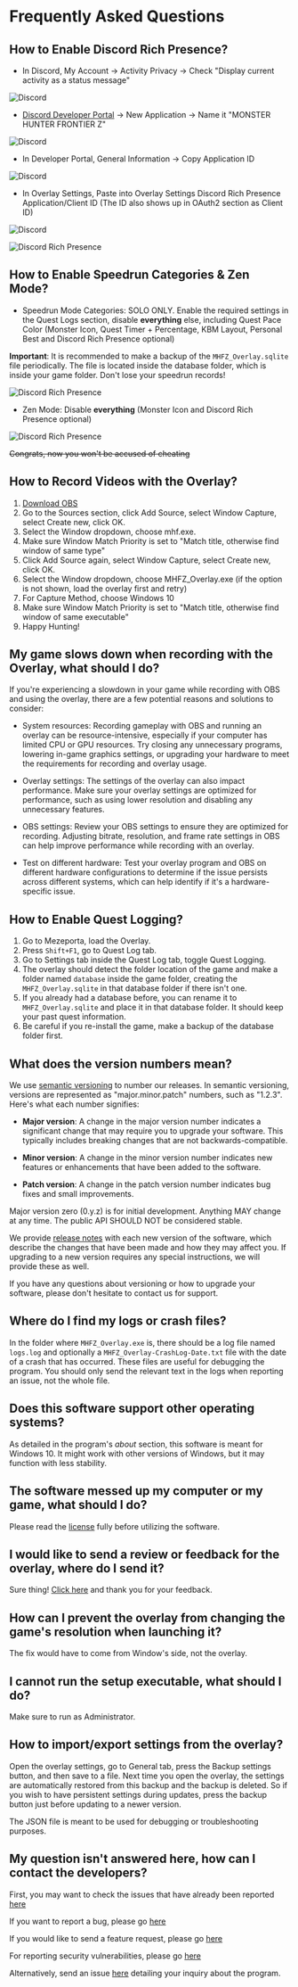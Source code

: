 # Frequently Asked Questions

## How to Enable Discord Rich Presence?

- In Discord, My Account -> Activity Privacy -> Check "Display current activity as a status message"

![Discord](./demo/discord1.png)

- [Discord Developer Portal](https://discord.com/developers/applications) -> New Application -> Name it "MONSTER HUNTER FRONTIER Z"

![Discord](./demo/discord2.png)

- In Developer Portal, General Information -> Copy Application ID

![Discord](./demo/discord3.png)

- In Overlay Settings, Paste into Overlay Settings Discord Rich Presence Application/Client ID (The ID also shows up in OAuth2 section as Client ID)

![Discord](./demo/discord4.png)

![Discord Rich Presence](./demo/discord6.gif)

## How to Enable Speedrun Categories & Zen Mode?

- Speedrun Mode Categories: SOLO ONLY. Enable the required settings in the Quest Logs section, disable **everything** else, including Quest Pace Color (Monster Icon, Quest Timer + Percentage, KBM Layout, Personal Best and Discord Rich Presence optional)

**Important**: It is recommended to make a backup of the `MHFZ_Overlay.sqlite` file periodically. The file is located inside the database folder, which is inside your game folder. Don't lose your speedrun records!

![Discord Rich Presence](./demo/discord8.png)

- Zen Mode: Disable **everything** (Monster Icon and Discord Rich Presence optional)

![Discord Rich Presence](./demo/discord11.png)

~~Congrats, now you won't be accused of cheating~~

## How to Record Videos with the Overlay?

1. [Download OBS](https://obsproject.com/)
2. Go to the Sources section, click Add Source, select Window Capture, select Create new, click OK.
3. Select the Window dropdown, choose mhf.exe.
4. Make sure Window Match Priority is set to "Match title, otherwise find window of same type"
5. Click Add Source again, select Window Capture, select Create new, click OK.
6. Select the Window dropdown, choose MHFZ_Overlay.exe (if the option is not shown, load the overlay first and retry)
7. For Capture Method, choose Windows 10
8. Make sure Window Match Priority is set to "Match title, otherwise find window of same executable"
9. Happy Hunting!

## My game slows down when recording with the Overlay, what should I do?

If you're experiencing a slowdown in your game while recording with OBS and using the overlay, there are a few potential reasons and solutions to consider:

- System resources: Recording gameplay with OBS and running an overlay can be resource-intensive, especially if your computer has limited CPU or GPU resources. Try closing any unnecessary programs, lowering in-game graphics settings, or upgrading your hardware to meet the requirements for recording and overlay usage.

- Overlay settings: The settings of the overlay can also impact performance. Make sure your overlay settings are optimized for performance, such as using lower resolution and disabling any unnecessary features.

- OBS settings: Review your OBS settings to ensure they are optimized for recording. Adjusting bitrate, resolution, and frame rate settings in OBS can help improve performance while recording with an overlay.

- Test on different hardware: Test your overlay program and OBS on different hardware configurations to determine if the issue persists across different systems, which can help identify if it's a hardware-specific issue.

## How to Enable Quest Logging?

1. Go to Mezeporta, load the Overlay.
2. Press `Shift+F1`, go to Quest Log tab.
3. Go to Settings tab inside the Quest Log tab, toggle Quest Logging.
4. The overlay should detect the folder location of the game and make a folder named `database` inside the game folder, creating the `MHFZ_Overlay.sqlite` in that database folder if there isn't one.
5. If you already had a database before, you can rename it to `MHFZ_Overlay.sqlite` and place it in that database folder. It should keep your past quest information.
6. Be careful if you re-install the game, make a backup of the database folder first.

## What does the version numbers mean?

We use [semantic versioning](https://semver.org/) to number our releases. In semantic versioning, versions are represented as "major.minor.patch" numbers, such as "1.2.3". Here's what each number signifies:

- **Major version**: A change in the major version number indicates a significant change that may require you to upgrade your software. This typically includes breaking changes that are not backwards-compatible.

- **Minor version**: A change in the minor version number indicates new features or enhancements that have been added to the software.

- **Patch version**: A change in the patch version number indicates bug fixes and small improvements.

Major version zero (0.y.z) is for initial development. Anything MAY change at any time. The public API SHOULD NOT be considered stable.

We provide [release notes](https://github.com/DorielRivalet/mhfz-overlay/blob/main/CHANGELOG.md) with each new version of the software, which describe the changes that have been made and how they may affect you. If upgrading to a new version requires any special instructions, we will provide these as well.

If you have any questions about versioning or how to upgrade your software, please don't hesitate to contact us for support.

## Where do I find my logs or crash files?

In the folder where `MHFZ_Overlay.exe` is, there should be a log file named `logs.log` and optionally a `MHFZ_Overlay-CrashLog-Date.txt` file with the date of a crash that has occurred. These files are useful for debugging the program. You should only send the relevant text in the logs when reporting an issue, not the whole file.

## Does this software support other operating systems?

As detailed in the program's *about* section, this software is meant for Windows 10. It might work with other versions of Windows, but it may function with less stability.

## The software messed up my computer or my game, what should I do?

Please read the [license](https://github.com/DorielRivalet/mhfz-overlay/blob/main/LICENSE.md) fully before utilizing the software.

## I would like to send a review or feedback for the overlay, where do I send it?

Sure thing! [Click here](https://forms.gle/hrAVWMcYS5HEo1v7A) and thank you for your feedback.

## How can I prevent the overlay from changing the game's resolution when launching it?

The fix would have to come from Window's side, not the overlay.

## I cannot run the setup executable, what should I do?

Make sure to run as Administrator.

## How to import/export settings from the overlay?

Open the overlay settings, go to General tab, press the Backup settings button, and then save to a file. Next time you open the overlay, the settings are automatically restored from this backup and the backup is deleted. So if you wish to have persistent settings during updates, press the backup button just before updating to a newer version.

The JSON file is meant to be used for debugging or troubleshooting purposes.

## My question isn't answered here, how can I contact the developers?

First, you may want to check the issues that have already been reported [here](https://github.com/DorielRivalet/mhfz-overlay/issues)

If you want to report a bug, please go [here](https://github.com/DorielRivalet/mhfz-overlay/issues/new?assignees=DorielRivalet&labels=bug&template=BUG-REPORT.yml&title=%5BBUG%5D+-+%3Ctitle%3E)

If you would like to send a feature request, please go [here](https://github.com/DorielRivalet/mhfz-overlay/issues/new?assignees=&labels=question%2Cenhancement&template=FEATURE-REQUEST.yml&title=%5BREQUEST%5D+-+%3Ctitle%3E)

For reporting security vulnerabilities, please go [here](https://github.com/DorielRivalet/mhfz-overlay/security/advisories/new)

Alternatively, send an issue [here](https://github.com/DorielRivalet/mhfz-overlay/issues/new) detailing your inquiry about the program.
